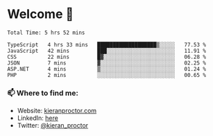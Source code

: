 # Welcome 🦘

<!--START_SECTION:waka-->

```text
Total Time: 5 hrs 52 mins

TypeScript   4 hrs 33 mins   ███████████████████▒░░░░░   77.53 %
JavaScript   42 mins         ███░░░░░░░░░░░░░░░░░░░░░░   11.91 %
CSS          22 mins         █▓░░░░░░░░░░░░░░░░░░░░░░░   06.28 %
JSON         7 mins          ▓░░░░░░░░░░░░░░░░░░░░░░░░   02.25 %
ASP.NET      4 mins          ▒░░░░░░░░░░░░░░░░░░░░░░░░   01.24 %
PHP          2 mins          ░░░░░░░░░░░░░░░░░░░░░░░░░   00.65 %
```

<!--END_SECTION:waka-->

### 📫 Where to find me:

-   Website: [kieranproctor.com](https://kieranproctor.com/)
-   LinkedIn: [here](https://www.linkedin.com/in/kieran-proctor-086b5a159/)
-   Twitter: [@kieran_proctor](https://twitter.com/kieran_proctor)
